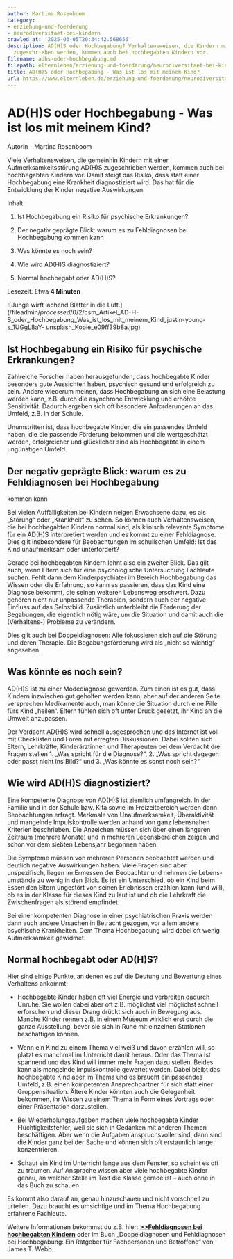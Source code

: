```yaml
---
author: Martina Rosenboom
category:
- erziehung-und-foerderung
- neurodiversitaet-bei-kindern
crawled_at: '2025-03-05T20:34:42.568656'
description: AD(H)S oder Hochbegabung? Verhaltensweisen, die Kindern mit einer Aufmerksamkeitsstörung
  zugeschrieben werden, kommen auch bei hochbegabten Kindern vor.
filename: adhs-oder-hochbegabung.md
filepath: elternleben/erziehung-und-foerderung/neurodiversitaet-bei-kindern/adhs-oder-hochbegabung.md
title: AD(H)S oder Hochbegabung - Was ist los mit meinem Kind?
url: https://www.elternleben.de/erziehung-und-foerderung/neurodiversitaet-bei-kindern/adhs-oder-hochbegabung/
---
```


#  AD(H)S oder Hochbegabung - Was ist los mit meinem Kind?

Autorin - Martina Rosenboom

Viele Verhaltensweisen, die gemeinhin Kindern mit einer Aufmerksamkeitsstörung
AD(H)S zugeschrieben werden, kommen auch bei hochbegabten Kindern vor. Damit
steigt das Risiko, dass statt einer Hochbegabung eine Krankheit diagnostiziert
wird. Das hat für die Entwicklung der Kinder negative Auswirkungen.

Inhalt

1. Ist Hochbegabung ein Risiko für psychische Erkrankungen?

2. Der negativ geprägte Blick: warum es zu Fehldiagnosen bei Hochbegabung kommen kann

3. Was könnte es noch sein?

4. Wie wird AD(H)S diagnostiziert?

5. Normal hochbegabt oder AD(H)S?

Lesezeit: Etwa **4 Minuten**

![Junge wirft lachend Blätter in die
Luft.](/fileadmin/_processed_/0/2/csm_Artikel_AD-H-
S_oder_Hochbegabung_Was_ist_los_mit_meinem_Kind_justin-young-s_1UGgL8aY-
unsplash_Kopie_e09ff39b8a.jpg)

##  Ist Hochbegabung ein Risiko für psychische Erkrankungen?

Zahlreiche Forscher haben herausgefunden, dass hochbegabte Kinder besonders
gute Aussichten haben, psychisch gesund und erfolgreich zu sein. Andere
wiederum meinen, dass Hochbegabung an sich eine Belastung werden kann, z.B.
durch die asynchrone Entwicklung und erhöhte Sensitivität. Dadurch ergeben
sich oft besondere Anforderungen an das Umfeld, z.B. in der Schule.  
  
Unumstritten ist, dass hochbegabte Kinder, die ein passendes Umfeld haben, die
die passende Förderung bekommen und die wertgeschätzt werden, erfolgreicher
und glücklicher sind als Hochbegabte in einem ungünstigen Umfeld.

##  Der negativ geprägte Blick: warum es zu Fehldiagnosen bei Hochbegabung
kommen kann

Bei vielen Auffälligkeiten bei Kindern neigen Erwachsene dazu, es als
„Störung“ oder „Krankheit“ zu sehen. So können auch Verhaltensweisen, die bei
hochbegabten Kindern normal sind, als klinisch relevante Symptome für ein
AD(H)S interpretiert werden und es kommt zu einer Fehldiagnose. Dies gilt
insbesondere für Beobachtungen im schulischen Umfeld: Ist das Kind
unaufmerksam oder unterfordert?  
  
Gerade bei hochbegabten Kindern lohnt also ein zweiter Blick. Das gilt auch,
wenn Eltern sich für eine psychologische Untersuchung Fachleute suchen. Fehlt
dann dem Kinderpsychiater im Bereich Hochbegabung das Wissen oder die
Erfahrung, so kann es passieren, dass das Kind eine Diagnose bekommt, die
seinen weiteren Lebensweg erschwert. Dazu gehören nicht nur unpassende
Therapien, sondern auch der negative Einfluss auf das Selbstbild. Zusätzlich
unterbleibt die Förderung der Begabungen, die eigentlich nötig wäre, um die
Situation und damit auch die (Verhaltens-) Probleme zu verändern.  
  
Dies gilt auch bei Doppeldiagnosen: Alle fokussieren sich auf die Störung und
deren Therapie. Die Begabungsförderung wird als „nicht so wichtig“ angesehen.

##  Was könnte es noch sein?

AD(H)S ist zu einer Modediagnose geworden. Zum einen ist es gut, dass Kindern
inzwischen gut geholfen werden kann, aber auf der anderen Seite versprechen
Medikamente auch, man könne die Situation durch eine Pille fürs Kind „heilen“.
Eltern fühlen sich oft unter Druck gesetzt, ihr Kind an die Umwelt anzupassen.  
  
Der Verdacht AD(H)S wird schnell ausgesprochen und das Internet ist voll mit
Checklisten und Foren mit erregten Diskussionen. Dabei sollten sich Eltern,
Lehrkräfte, Kinderärztinnen und Therapeuten bei dem Verdacht drei Fragen
stellen 1. „Was spricht für die Diagnose?“, 2. „Was spricht dagegen oder passt
nicht ins Bild?“ und 3. „Was könnte es sonst noch sein?“

##  Wie wird AD(H)S diagnostiziert?

Eine kompetente Diagnose von AD(H)S ist ziemlich umfangreich. In der Familie
und in der Schule bzw. Kita sowie im Freizeitbereich werden dann Beobachtungen
erfragt. Merkmale von Unaufmerksamkeit, Überaktivität und mangelnde
Impulskontrolle werden anhand von ganz lebensnahen Kriterien beschrieben. Die
Anzeichen müssen sich über einen längeren Zeitraum (mehrere Monate) und in
mehreren Lebensbereichen zeigen und schon vor dem siebten Lebensjahr begonnen
haben.  
  
Die Symptome müssen von mehreren Personen beobachtet werden und deutlich
negative Auswirkungen haben. Viele Fragen sind aber unspezifisch, liegen im
Ermessen der Beobachter und nehmen die Lebens-umstände zu wenig in den Blick.
Es ist ein Unterschied, ob ein Kind beim Essen den Eltern ungestört von seinen
Erlebnissen erzählen kann (und will), ob es in der Klasse für dieses Kind zu
laut ist und ob die Lehrkraft die Zwischenfragen als störend empfindet.  
  
Bei einer kompetenten Diagnose in einer psychiatrischen Praxis werden dann
auch andere Ursachen in Betracht gezogen, vor allem andere psychische
Krankheiten. Dem Thema Hochbegabung wird dabei oft wenig Aufmerksamkeit
gewidmet.

##  Normal hochbegabt oder AD(H)S?

Hier sind einige Punkte, an denen es auf die Deutung und Bewertung eines
Verhaltens ankommt:

  * Hochbegabte Kinder haben oft viel Energie und verbreiten dadurch Unruhe. Sie wollen dabei aber oft z.B. möglichst viel möglichst schnell erforschen und dieser Drang drückt sich auch in Bewegung aus. Manche Kinder rennen z.B. in einem Museum wirklich erst durch die ganze Ausstellung, bevor sie sich in Ruhe mit einzelnen Stationen beschäftigen können.

  * Wenn ein Kind zu einem Thema viel weiß und davon erzählen will, so platzt es manchmal im Unterricht damit heraus. Oder das Thema ist spannend und das Kind will immer mehr Fragen dazu stellen. Beides kann als mangelnde Impulskontrolle gewertet werden. Dabei bleibt das hochbegabte Kind aber im Thema und es braucht ein passendes Umfeld, z.B. einen kompetenten Ansprechpartner für sich statt einer Gruppensituation. Ältere Kinder könnten auch die Gelegenheit bekommen, ihr Wissen zu einem Thema in Form eines Vortrags oder einer Präsentation darzustellen.

  * Bei Wiederholungsaufgaben machen viele hochbegabte Kinder Flüchtigkeitsfehler, weil sie sich in Gedanken mit anderen Themen beschäftigen. Aber wenn die Aufgaben anspruchsvoller sind, dann sind die Kinder ganz bei der Sache und können sich oft erstaunlich lange konzentrieren.

  * Schaut ein Kind im Unterricht lange aus dem Fenster, so scheint es oft zu träumen. Auf Ansprache wissen aber viele hochbegabte Kinder genau, an welcher Stelle im Text die Klasse gerade ist – auch ohne in das Buch zu schauen.

  
Es kommt also darauf an, genau hinzuschauen und nicht vorschnell zu urteilen.
Dazu braucht es umsichtige und im Thema Hochbegabung erfahrene Fachleute.  
  
Weitere Informationen bekommst du z.B. hier: **[>>Fehldiagnosen bei
hochbegabten Kindern](http://www.fehldiagnosen-bei-hochbegabten-kindern.de/)**
oder im Buch „Doppeldiagnosen und Fehldiagnosen bei Hochbegabung: Ein Ratgeber
für Fachpersonen und Betroffene“ von James T. Webb.

